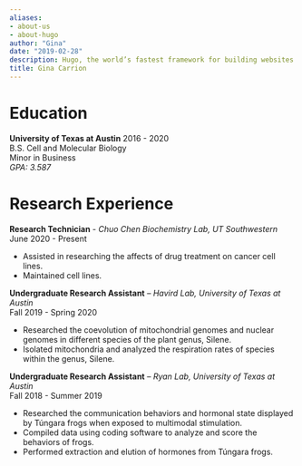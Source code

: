 ```yaml
---
aliases:
- about-us
- about-hugo
author: "Gina"
date: "2019-02-28"
description: Hugo, the world’s fastest framework for building websites
title: Gina Carrion
---
```

# Education
**University of Texas at Austin** 2016 - 2020      
B.S. Cell and Molecular Biology    
Minor in Business     
_GPA: 3.587_   


# Research Experience

**Research Technician** - _Chuo Chen Biochemistry Lab, UT Southwestern_
June 2020 - Present
- Assisted in researching the affects of drug treatment on cancer cell lines.     
- Maintained cell lines.    

**Undergraduate Research Assistant** – _Havird Lab, University of Texas at Austin_         
Fall 2019 - Spring 2020    
- Researched the coevolution of mitochondrial genomes and nuclear genomes in different species of the plant genus, Silene.       
- Isolated mitochondria and analyzed the respiration rates of species within the genus, Silene.         

**Undergraduate Research Assistant** – _Ryan Lab, University of Texas at Austin_     
Fall 2018 - Summer 2019    
- Researched the communication behaviors and hormonal state displayed by Túngara frogs when exposed to multimodal stimulation.         
- Compiled data using coding software to analyze and score the behaviors of frogs.      
- Performed extraction and elution of hormones from Túngara frogs.      


